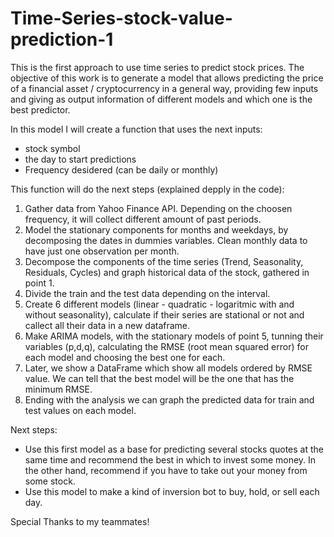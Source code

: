 # Time-Series-stock-value-prediction-1
This is the first approach to use time series to predict stock prices.
The objective of this work is to generate a model that allows predicting the price of a financial asset / cryptocurrency in a general way, providing few inputs and giving as output information of different models and which one is the best predictor.

In this model I will create a function that uses the next inputs:
- stock symbol
- the day to start predictions
- Frequency desidered (can be daily or monthly)

This function will do the next steps (explained depply in the code):
1) Gather data from Yahoo Finance API. Depending on the choosen frequency, it will collect different amount of past periods.
2) Model the stationary components for months and weekdays, by decomposing the dates in dummies variables. Clean monthly data to have just one observation per month.
3) Decompose the components of the time series (Trend, Seasonality, Residuals, Cycles) and graph historical data of the stock, gathered in point 1.
4) Divide the train and the test data depending on the interval.
5) Create 6 different models (linear - quadratic - logaritmic with and without seasonality), calculate if their series are stational or not and callect all their data in a new dataframe.
6) Make ARIMA models, with the stationary models of point 5, tunning their variables (p,d,q), calculating the RMSE (root mean squared error) for each model and choosing the best one for each.
7) Later, we show a DataFrame which show all models ordered by RMSE value. We can tell that the best model will be the one that has the minimum RMSE.
8) Ending with the analysis we can graph the predicted data for train and test values on each model.


Next steps:

- Use this first model as a base for predicting several stocks quotes at the same time and recommend the best in which to invest some money. In the other hand, recommend if you have to take out your money from some stock.
- Use this model to make a kind of inversion bot to buy, hold, or sell each day.


Special Thanks to my teammates!
